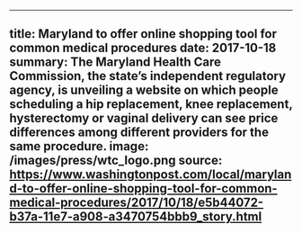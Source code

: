 ---
title: Maryland to offer online shopping tool for common medical procedures
date: 2017-10-18
summary: The Maryland Health Care Commission, the state’s independent regulatory agency, is unveiling a website on which people scheduling a hip replacement, knee replacement, hysterectomy or vaginal delivery can see price differences among different providers for the same procedure.
image: /images/press/wtc_logo.png
source: https://www.washingtonpost.com/local/maryland-to-offer-online-shopping-tool-for-common-medical-procedures/2017/10/18/e5b44072-b37a-11e7-a908-a3470754bbb9_story.html
----